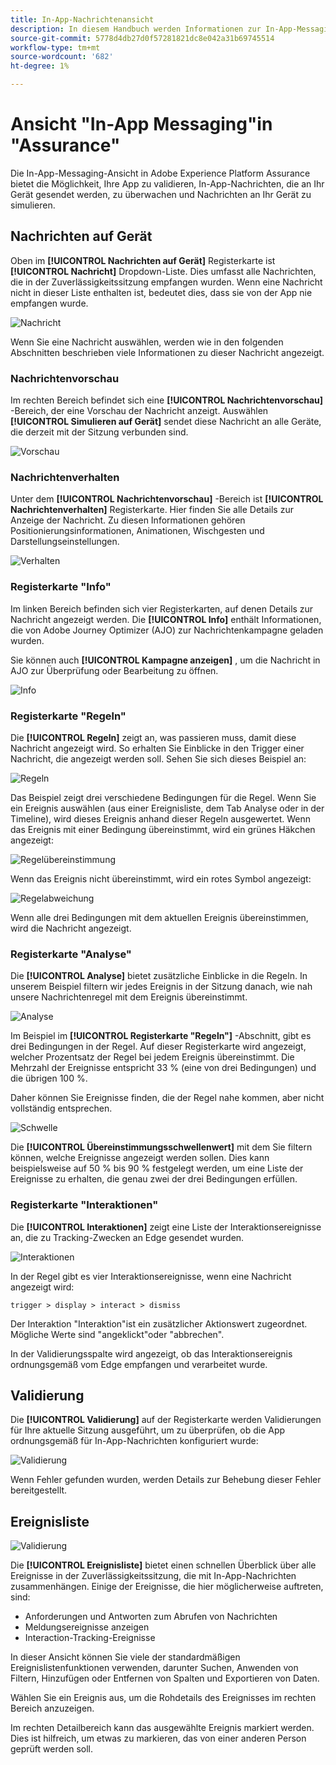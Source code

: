 ```yaml
---
title: In-App-Nachrichtenansicht
description: In diesem Handbuch werden Informationen zur In-App-Messaging-Ansicht in Adobe Experience Platform Assurance beschrieben.
source-git-commit: 5778d4db27d0f57281821dc8e042a31b69745514
workflow-type: tm+mt
source-wordcount: '682'
ht-degree: 1%

---
```



# Ansicht &quot;In-App Messaging&quot;in &quot;Assurance&quot;

Die In-App-Messaging-Ansicht in Adobe Experience Platform Assurance bietet die Möglichkeit, Ihre App zu validieren, In-App-Nachrichten, die an Ihr Gerät gesendet werden, zu überwachen und Nachrichten an Ihr Gerät zu simulieren.

## Nachrichten auf Gerät

Oben im **[!UICONTROL Nachrichten auf Gerät]** Registerkarte ist **[!UICONTROL Nachricht]** Dropdown-Liste. Dies umfasst alle Nachrichten, die in der Zuverlässigkeitssitzung empfangen wurden. Wenn eine Nachricht nicht in dieser Liste enthalten ist, bedeutet dies, dass sie von der App nie empfangen wurde.

![Nachricht](./images/in-app-messaging/message.png)

Wenn Sie eine Nachricht auswählen, werden wie in den folgenden Abschnitten beschrieben viele Informationen zu dieser Nachricht angezeigt.

### Nachrichtenvorschau

Im rechten Bereich befindet sich eine **[!UICONTROL Nachrichtenvorschau]** -Bereich, der eine Vorschau der Nachricht anzeigt. Auswählen **[!UICONTROL Simulieren auf Gerät]** sendet diese Nachricht an alle Geräte, die derzeit mit der Sitzung verbunden sind.

![Vorschau](./images/in-app-messaging/preview.png)

### Nachrichtenverhalten

Unter dem **[!UICONTROL Nachrichtenvorschau]** -Bereich ist **[!UICONTROL Nachrichtenverhalten]** Registerkarte. Hier finden Sie alle Details zur Anzeige der Nachricht. Zu diesen Informationen gehören Positionierungsinformationen, Animationen, Wischgesten und Darstellungseinstellungen.

![Verhalten](./images/in-app-messaging/gestures.png)

### Registerkarte &quot;Info&quot;

Im linken Bereich befinden sich vier Registerkarten, auf denen Details zur Nachricht angezeigt werden. Die **[!UICONTROL Info]** enthält Informationen, die von Adobe Journey Optimizer (AJO) zur Nachrichtenkampagne geladen wurden.

Sie können auch **[!UICONTROL Kampagne anzeigen]** , um die Nachricht in AJO zur Überprüfung oder Bearbeitung zu öffnen.

![Info](./images/in-app-messaging/info.png)

### Registerkarte &quot;Regeln&quot;

Die **[!UICONTROL Regeln]** zeigt an, was passieren muss, damit diese Nachricht angezeigt wird. So erhalten Sie Einblicke in den Trigger einer Nachricht, die angezeigt werden soll. Sehen Sie sich dieses Beispiel an:

![Regeln](./images/in-app-messaging/rules.png)

Das Beispiel zeigt drei verschiedene Bedingungen für die Regel. Wenn Sie ein Ereignis auswählen (aus einer Ereignisliste, dem Tab Analyse oder in der Timeline), wird dieses Ereignis anhand dieser Regeln ausgewertet. Wenn das Ereignis mit einer Bedingung übereinstimmt, wird ein grünes Häkchen angezeigt:

![Regelübereinstimmung](./images/in-app-messaging/rule-match.png)

Wenn das Ereignis nicht übereinstimmt, wird ein rotes Symbol angezeigt:

![Regelabweichung](./images/in-app-messaging/rule-mismatch.png)

Wenn alle drei Bedingungen mit dem aktuellen Ereignis übereinstimmen, wird die Nachricht angezeigt.

### Registerkarte &quot;Analyse&quot;

Die **[!UICONTROL Analyse]** bietet zusätzliche Einblicke in die Regeln. In unserem Beispiel filtern wir jedes Ereignis in der Sitzung danach, wie nah unsere Nachrichtenregel mit dem Ereignis übereinstimmt.

![Analyse](./images/in-app-messaging/analyze.png)

Im Beispiel im **[!UICONTROL Registerkarte &quot;Regeln&quot;]** -Abschnitt, gibt es drei Bedingungen in der Regel. Auf dieser Registerkarte wird angezeigt, welcher Prozentsatz der Regel bei jedem Ereignis übereinstimmt. Die Mehrzahl der Ereignisse entspricht 33 % (eine von drei Bedingungen) und die übrigen 100 %.

Daher können Sie Ereignisse finden, die der Regel nahe kommen, aber nicht vollständig entsprechen.

![Schwelle](./images/in-app-messaging/threshold.png)

Die **[!UICONTROL Übereinstimmungsschwellenwert]** mit dem Sie filtern können, welche Ereignisse angezeigt werden sollen. Dies kann beispielsweise auf 50 % bis 90 % festgelegt werden, um eine Liste der Ereignisse zu erhalten, die genau zwei der drei Bedingungen erfüllen.

### Registerkarte &quot;Interaktionen&quot;

Die **[!UICONTROL Interaktionen]** zeigt eine Liste der Interaktionsereignisse an, die zu Tracking-Zwecken an Edge gesendet wurden.

![Interaktionen](./images/in-app-messaging/interactions.png)

In der Regel gibt es vier Interaktionsereignisse, wenn eine Nachricht angezeigt wird:

```
trigger > display > interact > dismiss
```

Der Interaktion &quot;Interaktion&quot;ist ein zusätzlicher Aktionswert zugeordnet. Mögliche Werte sind &quot;angeklickt&quot;oder &quot;abbrechen&quot;.

In der Validierungsspalte wird angezeigt, ob das Interaktionsereignis ordnungsgemäß vom Edge empfangen und verarbeitet wurde.

## Validierung

Die **[!UICONTROL Validierung]** auf der Registerkarte werden Validierungen für Ihre aktuelle Sitzung ausgeführt, um zu überprüfen, ob die App ordnungsgemäß für In-App-Nachrichten konfiguriert wurde:

![Validierung](./images/in-app-messaging/validation.png)

Wenn Fehler gefunden wurden, werden Details zur Behebung dieser Fehler bereitgestellt.

## Ereignisliste

![Validierung](./images/in-app-messaging/event-list.png)

Die **[!UICONTROL Ereignisliste]** bietet einen schnellen Überblick über alle Ereignisse in der Zuverlässigkeitssitzung, die mit In-App-Nachrichten zusammenhängen. Einige der Ereignisse, die hier möglicherweise auftreten, sind:

* Anforderungen und Antworten zum Abrufen von Nachrichten
* Meldungsereignisse anzeigen
* Interaction-Tracking-Ereignisse

In dieser Ansicht können Sie viele der standardmäßigen Ereignislistenfunktionen verwenden, darunter Suchen, Anwenden von Filtern, Hinzufügen oder Entfernen von Spalten und Exportieren von Daten.

Wählen Sie ein Ereignis aus, um die Rohdetails des Ereignisses im rechten Bereich anzuzeigen.

Im rechten Detailbereich kann das ausgewählte Ereignis markiert werden. Dies ist hilfreich, um etwas zu markieren, das von einer anderen Person geprüft werden soll.
